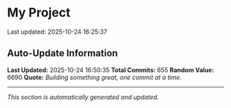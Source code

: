 # My Project


Last updated: 2025-10-24 16:25:37






















































































































































































































































































































































































































































































































































































































































































































































































































































































































































































































































































## Auto-Update Information

**Last Updated:** 2025-10-24 16:50:35
**Total Commits:** 655
**Random Value:** 6690
**Quote:** _Building something great, one commit at a time._

---
_This section is automatically generated and updated._